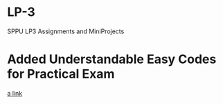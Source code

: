 # LP-3
SPPU LP3 Assignments and MiniProjects

# Added Understandable Easy Codes for Practical Exam
[a link](https://github.com/preet376/LP-3/tree/main/Understandable%20Code/other_file.md)

